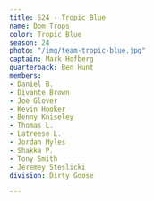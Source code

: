 ```yaml
---
title: S24 - Tropic Blue
name: Dom Trops
color: Tropic Blue
season: 24
photo: "/img/team-tropic-blue.jpg"
captain: Mark Hofberg
quarterback: Ben Hunt
members:
- Daniel B.
- Divante Brown
- Joe Glover
- Kevin Hooker
- Benny Kniseley
- Thomas L.
- Latreese L.
- Jordan Myles
- Shakka P.
- Tony Smith
- Jeremey Steslicki
division: Dirty Goose

---
```

